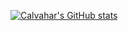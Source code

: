 [![Calvahar's GitHub stats](https://github-readme-stats.vercel.app/api?username=Calvahar&count_private=true&show_icons=true&theme=vue-dark&hide_border=true&custom_title=My%20Github%20Stats&bg_color=65,34495e,487eb0
)](https://github.com/anuraghazra/github-readme-stats)
